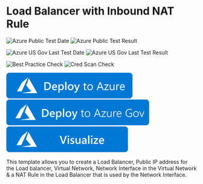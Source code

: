 # Load Balancer with Inbound NAT Rule

![Azure Public Test Date](https://azurequickstartsservice.blob.core.windows.net/badges/quickstarts/microsoft.network/loadbalancer-with-nat-rule/PublicLastTestDate.svg)
![Azure Public Test Result](https://azurequickstartsservice.blob.core.windows.net/badges/quickstarts/microsoft.network/loadbalancer-with-nat-rule/PublicDeployment.svg)

![Azure US Gov Last Test Date](https://azurequickstartsservice.blob.core.windows.net/badges/quickstarts/microsoft.network/loadbalancer-with-nat-rule/FairfaxLastTestDate.svg)
![Azure US Gov Last Test Result](https://azurequickstartsservice.blob.core.windows.net/badges/quickstarts/microsoft.network/loadbalancer-with-nat-rule/FairfaxDeployment.svg)

![Best Practice Check](https://azurequickstartsservice.blob.core.windows.net/badges/quickstarts/microsoft.network/loadbalancer-with-nat-rule/BestPracticeResult.svg)
![Cred Scan Check](https://azurequickstartsservice.blob.core.windows.net/badges/quickstarts/microsoft.network/loadbalancer-with-nat-rule/CredScanResult.svg)

[![Deploy To Azure](https://raw.githubusercontent.com/Azure/azure-quickstart-templates/master/1-CONTRIBUTION-GUIDE/images/deploytoazure.svg?sanitize=true)](https://portal.azure.com/#create/Microsoft.Template/uri/https%3A%2F%2Fraw.githubusercontent.com%2FAzure%2Fazure-quickstart-templates%2Fmaster%2Fquickstarts%2Fmicrosoft.network%2Floadbalancer-with-nat-rule%2Fazuredeploy.json)  
[![Deploy To Azure US Gov](https://raw.githubusercontent.com/Azure/azure-quickstart-templates/master/1-CONTRIBUTION-GUIDE/images/deploytoazuregov.svg?sanitize=true)](https://portal.azure.us/#create/Microsoft.Template/uri/https%3A%2F%2Fraw.githubusercontent.com%2FAzure%2Fazure-quickstart-templates%2Fmaster%2Fquickstarts%2Fmicrosoft.network%2Floadbalancer-with-nat-rule%2Fazuredeploy.json)
[![Visualize](https://raw.githubusercontent.com/Azure/azure-quickstart-templates/master/1-CONTRIBUTION-GUIDE/images/visualizebutton.svg?sanitize=true)](http://armviz.io/#/?load=https%3A%2F%2Fraw.githubusercontent.com%2FAzure%2Fazure-quickstart-templates%2Fmaster%2Fquickstarts%2Fmicrosoft.network%2Floadbalancer-with-nat-rule%2Fazuredeploy.json)

This template allows you to create a Load Balancer, Public IP address for the Load balancer, Virtual Network, Network Interface in the Virtual Network & a NAT Rule in the Load Balancer that is used by the Network Interface.
